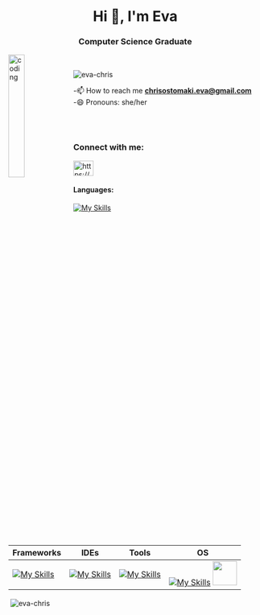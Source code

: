 <h1 align="center">Hi 👋, I'm Eva</h1>
<h3 align="center">Computer Science Graduate</h3>

<img align="left" src="https://c.tenor.com/S59bPkT0pqcAAAAC/programming.gif" alt="coding" width="25%" border="0" style="max-width: 100%;">

<br><p align="left"> <img src="https://komarev.com/ghpvc/?username=eva-chris&label=Profile%20views&color=0e75b6&style=flat" alt="eva-chris" /> </p>

-📫 How to reach me **chrisostomaki.eva@gmail.com**
<br> -😄 Pronouns: she/her

<br>
<br>

<h3 align="left">Connect with me:</h3>
<p align="left">
<a href="https://discord.com/users/399566948670898178" target="blank"><img align="center" src="https://raw.githubusercontent.com/rahuldkjain/github-profile-readme-generator/master/src/images/icons/Social/discord.svg" alt="https://discord.com/users/399566948670898178" height="30" width="40" /></a>
</p>


<h4>Languages:</h4>

[![My Skills](https://skillicons.dev/icons?i=html,css,py,js,ts,java,cpp,c&perline=4)](https://skillicons.dev)



| Frameworks  | IDEs  | Tools | OS
| ------------- | -------------  | ------------- | ------------- |
| [![My Skills](https://skillicons.dev/icons?i=angular,flask)](https://skillicons.dev)  | [![My Skills](https://skillicons.dev/icons?i=vscode,eclipse)](https://skillicons.dev)  | [![My Skills](https://skillicons.dev/icons?i=figma)](https://skillicons.dev) | [![My Skills](https://skillicons.dev/icons?i=linux)](https://skillicons.dev) <img src="https://github.com/Eva-Chris/Eva-Chris/assets/25487874/c807cb7b-4d26-4149-b9ce-74eaf85799c6" width="48px"> |


<p>&nbsp;<img align="center" src="https://github-readme-stats.vercel.app/api?username=eva-chris&show_icons=true&locale=en&theme=radical" alt="eva-chris" /></p>
